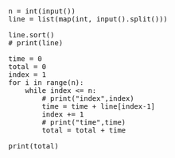 <pre>
<cdoe>
n = int(input())
line = list(map(int, input().split()))

line.sort()
# print(line)

time = 0
total = 0
index = 1
for i in range(n):
    while index <= n:
        # print("index",index)
        time = time + line[index-1]
        index += 1
        # print("time",time)
        total = total + time

print(total)
</code>
</pre>
